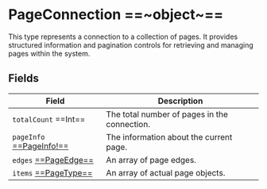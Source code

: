 # PageConnection ==~object~==

This type represents a connection to a collection of pages. It provides structured information and pagination controls for retrieving and managing pages within the system. 

## Fields

| Field                                                           | Description                                            |
|-----------------------------------------------------------------|--------------------------------------------------------|
| `totalCount` ==Int==                                            | The total number of pages in the connection.           |
| `pageInfo` [==PageInfo!==](../../Catalog/objects/PageInfo.md)   | The information about the current page.                |
| `edges` [==PageEdge==](PageEdge.md)                             | An array of page edges.                                |
| `items` [==PageType==](PageType.md)                             | An array of actual page objects.                       |
